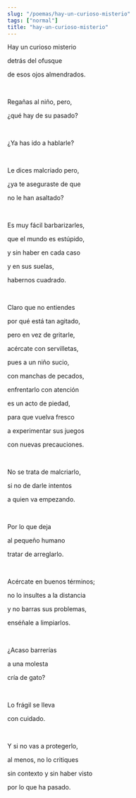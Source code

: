 ```yaml
---
slug: "/poemas/hay-un-curioso-misterio"
tags: ["normal"]
title: "hay-un-curioso-misterio"
---
```

Hay un curioso misterio

detrás del ofusque

de esos ojos almendrados.

&nbsp;

Regañas al niño, pero,

¿qué hay de su pasado?

&nbsp;

¿Ya has ido a hablarle?

&nbsp;

Le dices malcriado pero,

¿ya te aseguraste de que

no le han asaltado?

&nbsp;

Es muy fácil barbarizarles,

que el mundo es estúpido,

y sin haber en cada caso

y en sus suelas,

habernos cuadrado.

&nbsp;

Claro que no entiendes

por qué está tan agitado,

pero en vez de gritarle,

acércate con servilletas,

pues a un niño sucio,

con manchas de pecados,

enfrentarlo con atención

es un acto de piedad,

para que vuelva fresco

a experimentar sus juegos

con nuevas precauciones.

&nbsp;

No se trata de malcriarlo,

si no de darle intentos

a quien va empezando.

&nbsp;

Por lo que deja

al pequeño humano

tratar de arreglarlo.

&nbsp;

Acércate en buenos términos;

no lo insultes a la distancia

y no barras sus problemas,

enséñale a limpiarlos.

&nbsp;

¿Acaso barrerías

a una molesta

cría de gato?

&nbsp;

Lo frágil se lleva

con cuidado.

&nbsp;

Y si no vas a protegerlo,

al menos, no lo critiques

sin contexto y sin haber visto

por lo que ha pasado.